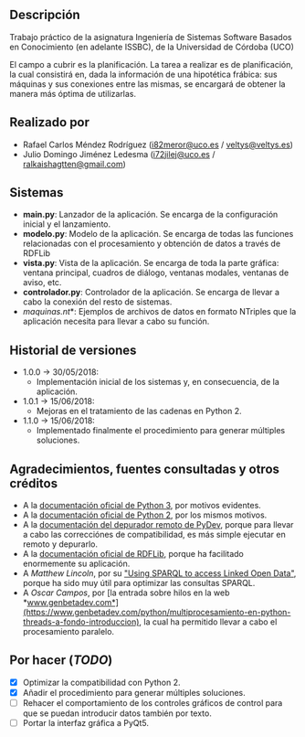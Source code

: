 ## Descripción
Trabajo práctico de la asignatura Ingeniería de Sistemas Software Basados en Conocimiento (en adelante ISSBC), de la Universidad de Córdoba (UCO)

El campo a cubrir es la planificación. La tarea a realizar es de planificación, la cual consistirá en, dada la información de una hipotética frábica: sus máquinas y sus conexiones entre las mismas, se encargará de obtener la manera más óptima de utilizarlas.


## Realizado por
- Rafael Carlos Méndez Rodríguez (i82meror@uco.es / veltys@veltys.es)
- Julio Domingo Jiménez Ledesma (i72jilej@uco.es / ralkaishagtten@gmail.com)


## Sistemas
- **main.py**: Lanzador de la aplicación. Se encarga de la configuración inicial y el lanzamiento.
- **modelo.py**: Modelo de la aplicación. Se encarga de todas las funciones relacionadas con el procesamiento y obtención de datos a través de RDFLib
- **vista.py**: Vista de la aplicación. Se encarga de toda la parte gráfica: ventana principal, cuadros de diálogo, ventanas modales, ventanas de aviso, etc.
- **controlador.py**: Controlador de la aplicación. Se encarga de llevar a cabo la conexión del resto de sistemas. 
- **maquinas*.nt**: Ejemplos de archivos de datos en formato NTriples que la aplicación necesita para llevar a cabo su función.


## Historial de versiones
- 1.0.0 -> 30/05/2018:
    - Implementación inicial de los sistemas y, en consecuencia, de la aplicación.
- 1.0.1 -> 15/06/2018:
    - Mejoras en el tratamiento de las cadenas en Python 2.
- 1.1.0 -> 15/06/2018:
    - Implementado finalmente el procedimiento para generar múltiples soluciones.


## Agradecimientos, fuentes consultadas y otros créditos
* A la [documentación oficial de Python 3](https://docs.python.org/3/), por motivos evidentes.
* A la [documentación oficial de Python 2](https://docs.python.org/2/), por los mismos motivos.
* A la [documentación del depurador remoto de PyDev](http://www.pydev.org/manual_adv_remote_debugger.html), porque para llevar a cabo las correcciónes de compatibilidad, es más simple ejecutar en remoto y depurarlo.
* A la [documentación oficial de RDFLib](https://rdflib.readthedocs.io/en/stable/), porque ha facilitado enormemente su aplicación.
* A *Matthew Lincoln*, por su ["Using SPARQL to access Linked Open Data"](https://programminghistorian.org/es/lecciones/sparql-datos-abiertos-enlazados), porque ha sido muy útil para optimizar las consultas SPARQL.
* A *Oscar Campos*, por [la entrada sobre hilos en la web *www.genbetadev.com*](https://www.genbetadev.com/python/multiprocesamiento-en-python-threads-a-fondo-introduccion), la cual ha permitido llevar a cabo el procesamiento paralelo.


## Por hacer (*TODO*)
- [x] Optimizar la compatibilidad con Python 2.
- [x] Añadir el procedimiento para generar múltiples soluciones.
- [ ] Rehacer el comportamiento de los controles gráficos de control para que se puedan introducir datos también por texto.
- [ ] Portar la interfaz gráfica a PyQt5.
